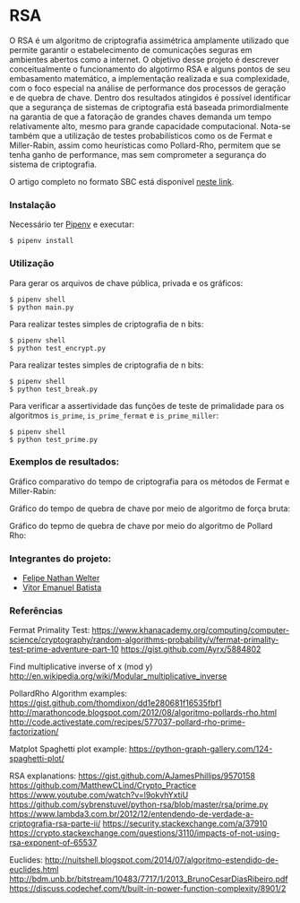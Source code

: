 # RSA
O RSA é um algoritmo de criptografia assimétrica amplamente utilizado que permite garantir o estabelecimento de comunicações seguras em ambientes abertos como a internet. O objetivo desse projeto é descrever conceitualmente o funcionamento do algotirmo RSA e alguns pontos de seu embasamento matemático, a implementação realizada e sua complexidade, com o foco especial na análise de performance dos processos de geração e de quebra de chave. Dentro dos resultados atingidos é possível identificar que a segurança de sistemas de criptografia está baseada primordialmente na garantia de que a fatoração de grandes chaves demanda um tempo relativamente alto, mesmo para grande capacidade computacional. Nota-se também que a utilização de testes probabilísticos como os de Fermat e Miller-Rabin, assim como heurísticas como Pollard-Rho, permitem que se tenha ganho de performance, mas sem comprometer a segurança do sistema de criptografia.

O artigo completo no formato SBC está disponível [neste link](./article/RSA.pdf).

### Instalação
Necessário ter [Pipenv](https://github.com/pypa/pipenv#installation) e executar:
```shell
$ pipenv install 
```

### Utilização

Para gerar os arquivos de chave pública, privada e os gráficos:
```shell
$ pipenv shell
$ python main.py
```

Para realizar testes simples de criptografia de n bits:
```shell
$ pipenv shell
$ python test_encrypt.py
```

Para realizar testes simples de criptografia de n bits:
```shell
$ pipenv shell
$ python test_break.py
```

Para verificar a assertividade das funções de teste de primalidade para os algoritmos `is_prime`, `is_prime_fermat` e `is_prime_miller`:
```shell
$ pipenv shell
$ python test_prime.py
``` 

### Exemplos de resultados:

Gráfico comparativo do tempo de criptografia para os métodos de Fermat e Miller-Rabin:
<insert graph here>

Gráfico do tempo de quebra de chave por meio de algoritmo de força bruta:
<insert graph here>

Gráfico do tepmo de quebra de chave por meio do algoritmo de Pollard Rho:
<insert graph here>

### Integrantes do projeto:

* [Felipe Nathan Welter](https://github.com/felipenwelter)
* [Vitor Emanuel Batista](https://github.com/vitorebatista)



### Referências

Fermat Primality Test:
https://www.khanacademy.org/computing/computer-science/cryptography/random-algorithms-probability/v/fermat-primality-test-prime-adventure-part-10
https://gist.github.com/Ayrx/5884802

Find multiplicative inverse of x (mod y)
http://en.wikipedia.org/wiki/Modular_multiplicative_inverse

PollardRho Algorithm examples:
https://gist.github.com/thomdixon/dd1e280681f16535fbf1
http://marathoncode.blogspot.com/2012/08/algoritmo-pollards-rho.html
http://code.activestate.com/recipes/577037-pollard-rho-prime-factorization/

Matplot Spaghetti plot example:
https://python-graph-gallery.com/124-spaghetti-plot/

RSA explanations:
https://gist.github.com/AJamesPhillips/9570158
https://github.com/MatthewCLind/Crypto_Practice
https://www.youtube.com/watch?v=l9okvhYxtiU
https://github.com/sybrenstuvel/python-rsa/blob/master/rsa/prime.py
https://www.lambda3.com.br/2012/12/entendendo-de-verdade-a-criptografia-rsa-parte-ii/
https://security.stackexchange.com/a/37910
https://crypto.stackexchange.com/questions/3110/impacts-of-not-using-rsa-exponent-of-65537

Euclides:
http://nuitshell.blogspot.com/2014/07/algoritmo-estendido-de-euclides.html
http://bdm.unb.br/bitstream/10483/7717/1/2013_BrunoCesarDiasRibeiro.pdf
https://discuss.codechef.com/t/built-in-power-function-complexity/8901/2